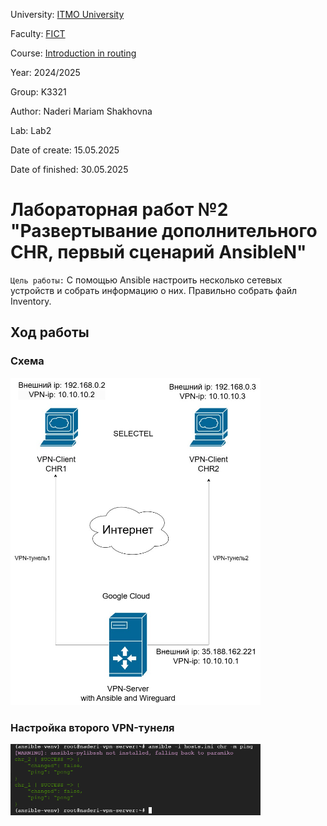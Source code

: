 University: [ITMO University](https://itmo.ru/ru/)

Faculty: [FICT](https://fict.itmo.ru)

Course: [Introduction in routing](https://itmo-ict-faculty/network-programming)

Year: 2024/2025

Group: K3321

Author: Naderi Mariam Shakhovna

Lab: Lab2

Date of create: 15.05.2025

Date of finished: 30.05.2025

# Лабораторная работ №2 "Развертывание дополнительного CHR, первый сценарий AnsibleN"

`Цель работы:`
С помощью Ansible настроить несколько сетевых устройств и собрать информацию о них. Правильно собрать файл Inventory.

## Ход работы

### Схема

<img src="./pic/topology.jpg" style="width:400px;">

### Настройка второго VPN-тунеля

<img src="./pic/pic1.png" style="width:400px;">


